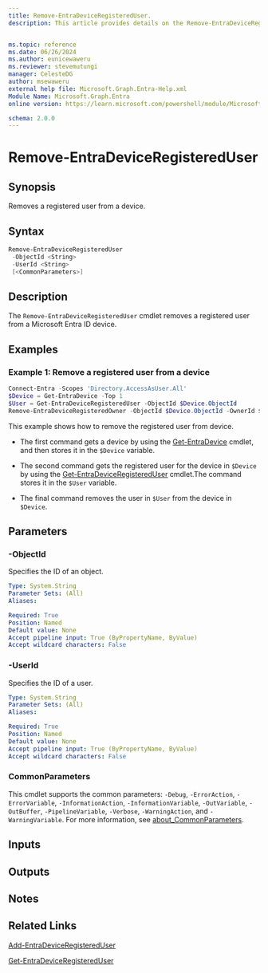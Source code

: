 ```yaml
---
title: Remove-EntraDeviceRegisteredUser.
description: This article provides details on the Remove-EntraDeviceRegisteredUser command.


ms.topic: reference
ms.date: 06/26/2024
ms.author: eunicewaweru
ms.reviewer: stevemutungi
manager: CelesteDG
author: msewaweru
external help file: Microsoft.Graph.Entra-Help.xml
Module Name: Microsoft.Graph.Entra
online version: https://learn.microsoft.com/powershell/module/Microsoft.Graph.Entra/Remove-EntraDeviceRegisteredUser

schema: 2.0.0
---
```


# Remove-EntraDeviceRegisteredUser

## Synopsis

Removes a registered user from a device.

## Syntax

```powershell
Remove-EntraDeviceRegisteredUser 
 -ObjectId <String> 
 -UserId <String> 
 [<CommonParameters>]
```

## Description

The `Remove-EntraDeviceRegisteredUser` cmdlet removes a registered user from a Microsoft Entra ID device.

## Examples

### Example 1: Remove a registered user from a device

```Powershell
Connect-Entra -Scopes 'Directory.AccessAsUser.All'
$Device = Get-EntraDevice -Top 1
$User = Get-EntraDeviceRegisteredUser -ObjectId $Device.ObjectId
Remove-EntraDeviceRegisteredOwner -ObjectId $Device.ObjectId -OwnerId $Owner.ObjectId
```

This example shows how to remove the registered user from device.  

- The first command gets a device by using the [Get-EntraDevice](./Get-EntraDevice.md) cmdlet, and then stores it in the `$Device` variable.

- The second command gets the registered user for the device in `$Device` by using the [Get-EntraDeviceRegisteredUser](./Get-EntraDeviceRegisteredUser.md) cmdlet.The command stores it in the `$User` variable.

- The final command removes the user in `$User` from the device in `$Device`.

## Parameters

### -ObjectId

Specifies the ID of an object.

```yaml
Type: System.String
Parameter Sets: (All)
Aliases:

Required: True
Position: Named
Default value: None
Accept pipeline input: True (ByPropertyName, ByValue)
Accept wildcard characters: False
```

### -UserId

Specifies the ID of a user.

```yaml
Type: System.String
Parameter Sets: (All)
Aliases:

Required: True
Position: Named
Default value: None
Accept pipeline input: True (ByPropertyName, ByValue)
Accept wildcard characters: False
```

### CommonParameters

This cmdlet supports the common parameters: `-Debug`, `-ErrorAction`, `-ErrorVariable`, `-InformationAction`, `-InformationVariable`, `-OutVariable`, `-OutBuffer`, `-PipelineVariable`, `-Verbose`, `-WarningAction`, and `-WarningVariable`. For more information, see [about_CommonParameters](https://go.microsoft.com/fwlink/?LinkID=113216).

## Inputs

## Outputs

## Notes

## Related Links

[Add-EntraDeviceRegisteredUser](Add-EntraDeviceRegisteredUser.md)

[Get-EntraDeviceRegisteredUser](Get-EntraDeviceRegisteredUser.md)
